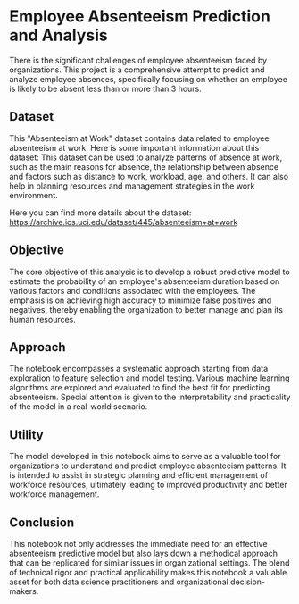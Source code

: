 # Employee Absenteeism Prediction and Analysis

There is the significant challenges of employee absenteeism faced by organizations. 
This project is a comprehensive attempt to predict and analyze employee absences, specifically focusing on whether an employee is likely to be absent less than or more than 3 hours.

## Dataset
This "Absenteeism at Work" dataset contains data related to employee absenteeism at work. Here is some important information about this dataset:
This dataset can be used to analyze patterns of absence at work, such as the main reasons for absence, the relationship between absence and factors such as distance to work, workload, age, and others. It can also help in planning resources and management strategies in the work environment.

Here you can find more details about the dataset: https://archive.ics.uci.edu/dataset/445/absenteeism+at+work

## Objective
The core objective of this analysis is to develop a robust predictive model to estimate the probability of an employee's absenteeism duration based on various factors and conditions associated with the employees. The emphasis is on achieving high accuracy to minimize false positives and negatives, thereby enabling the organization to better manage and plan its human resources.

## Approach
The notebook encompasses a systematic approach starting from data exploration to feature selection and model testing. Various machine learning algorithms are explored and evaluated to find the best fit for predicting absenteeism. Special attention is given to the interpretability and practicality of the model in a real-world scenario.

## Utility
The model developed in this notebook aims to serve as a valuable tool for organizations to understand and predict employee absenteeism patterns. It is intended to assist in strategic planning and efficient management of workforce resources, ultimately leading to improved productivity and better workforce management.

## Conclusion
This notebook not only addresses the immediate need for an effective absenteeism predictive model but also lays down a methodical approach that can be replicated for similar issues in organizational settings. The blend of technical rigor and practical applicability makes this notebook a valuable asset for both data science practitioners and organizational decision-makers.
